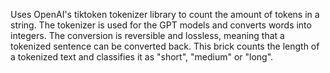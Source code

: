 Uses OpenAI's tiktoken tokenizer library to count the amount of tokens in a string. The tokenizer is used for the GPT models and converts words into integers. The conversion is reversible and lossless, meaning that a tokenized sentence can be converted back. This brick counts the length of a tokenized text and classifies it as "short", "medium" or "long".